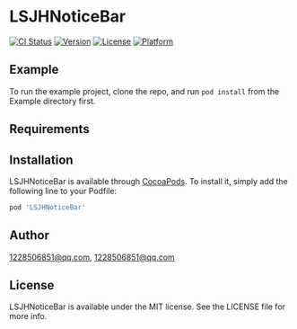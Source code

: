 # LSJHNoticeBar

[![CI Status](https://img.shields.io/travis/1228506851@qq.com/LSJHNoticeBar.svg?style=flat)](https://travis-ci.org/1228506851@qq.com/LSJHNoticeBar)
[![Version](https://img.shields.io/cocoapods/v/LSJHNoticeBar.svg?style=flat)](https://cocoapods.org/pods/LSJHNoticeBar)
[![License](https://img.shields.io/cocoapods/l/LSJHNoticeBar.svg?style=flat)](https://cocoapods.org/pods/LSJHNoticeBar)
[![Platform](https://img.shields.io/cocoapods/p/LSJHNoticeBar.svg?style=flat)](https://cocoapods.org/pods/LSJHNoticeBar)

## Example

To run the example project, clone the repo, and run `pod install` from the Example directory first.

## Requirements

## Installation

LSJHNoticeBar is available through [CocoaPods](https://cocoapods.org). To install
it, simply add the following line to your Podfile:

```ruby
pod 'LSJHNoticeBar'
```

## Author

1228506851@qq.com, 1228506851@qq.com

## License

LSJHNoticeBar is available under the MIT license. See the LICENSE file for more info.
